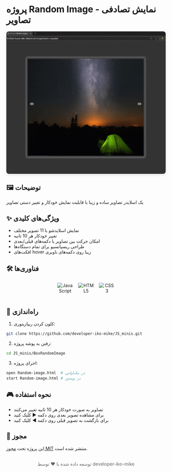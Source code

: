 # پروژه Random Image - نمایش تصادفی تصاویر  

<img src="./preview.gif" alt="پیش‌نمایش پروژه" style="
border-radius: 8px;
margin: 1rem auto;
box-shadow: 0 4px 8px rgba(0,0,0,0.1);
display: block;
max-width: 100%;
height: auto;
"/>  

## 🖼️ توضیحات  
یک اسلایدر تصاویر ساده و زیبا با قابلیت نمایش خودکار و تغییر دستی تصاویر  

## ✨ ویژگی‌های کلیدی  
- نمایش اسلایدشو با 11 تصویر مختلف  
- تغییر خودکار هر 10 ثانیه  
- امکان حرکت بین تصاویر با دکمه‌های قبلی/بعدی  
- طراحی ریسپانسیو برای تمام دستگاه‌ها  
- افکت‌های hover زیبا روی دکمه‌های ناوبری  

## 🛠️ فناوری‌ها  
<div align="center" style="display: flex; gap: 1rem; justify-content: center; margin: 1.5rem 0;">
  <img src="https://cdn.jsdelivr.net/gh/devicons/devicon/icons/javascript/javascript-original.svg" alt="JavaScript" width="50" height="50"/>
  <img src="https://cdn.jsdelivr.net/gh/devicons/devicon/icons/html5/html5-original.svg" alt="HTML5" width="50" height="50"/>
  <img src="https://cdn.jsdelivr.net/gh/devicons/devicon/icons/css3/css3-original.svg" alt="CSS3" width="50" height="50"/>
</div>

## 🚀 راه‌اندازی  
1. کلون کردن ریپازیتوری:  
```bash
git clone https://github.com/developer-iko-mike/JS_minis.git
```
2. رفتن به پوشه پروژه:  
```bash
cd JS_minis/BoxRandomImage
```
3. اجرای پروژه:  
```bash
open Random-image.html  # در مک‌اواس
start Random-image.html # در ویندوز
```

## 🎮 نحوه استفاده  
- تصاویر به صورت خودکار هر 10 ثانیه تغییر می‌کنند  
- برای مشاهده تصویر بعدی روی دکمه ▶ کلیک کنید  
- برای بازگشت به تصویر قبلی روی دکمه ◀ کلیک کنید  

## 📜 مجوز  
این پروژه تحت [مجوز MIT](https://opensource.org/licenses/MIT) منتشر شده است.  

<div style="margin-top: 2rem; text-align: center; font-size: 0.9rem; color: #666;">
  توسعه داده شده با ❤️ توسط developer-iko-mike
</div>